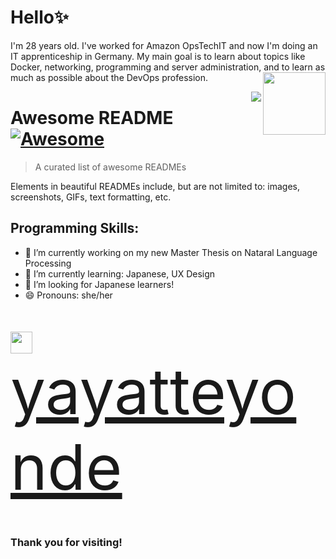# Hello✨
<body>
<div>

I'm 28 years old. I've worked for Amazon OpsTechIT and now I'm doing an IT apprenticeship in Germany. My main goal is to learn about topics like Docker, networking, programming and server administration, and to learn as much as possible about the DevOps profession.
<img align="right" src="https://media.tenor.com/a9CamLQyQg0AAAAC/music-bussin.gif" width="100px">
</div>
</body>

<img src="[icon.png](https://media.tenor.com/a9CamLQyQg0AAAAC/music-bussin.gif)" align="right" />

# Awesome README [![Awesome](https://cdn.jsdelivr.net/gh/sindresorhus/awesome@d7305f38d29fed78fa85652e3a63e154dd8e8829/media/badge.svg)](https://github.com/sindresorhus/awesome#readme)
> A curated list of awesome READMEs

Elements in beautiful READMEs include, but are not limited to: images, screenshots, GIFs, text formatting, etc.

## Programming Skills:

- 🔭 I’m currently working on my new Master Thesis on Nataral Language Processing
- 🌱 I’m currently learning: Japanese, UX Design
- 👯 I’m looking for Japanese learners!
- 😄 Pronouns: she/her
<p></p>
<p></p>
<p align="left" style="font-size:50px;"> <img src="https://www.edigitalagency.com.au/wp-content/uploads/instagram-logo-png-cool-version-paint-brush-colours.png" width="35px"><a href="https://www.instagram.com/yayatteyonde/" style="font-size:100px;">yayatteyonde</a></p>

### Thank you for visiting!
